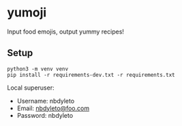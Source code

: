 # yumoji

Input food emojis, output yummy recipes!

## Setup
```
python3 -m venv venv
pip install -r requirements-dev.txt -r requirements.txt
```

Local superuser:
* Username: nbdyleto
* Email: nbdyleto@foo.com
* Password: nbdyleto
